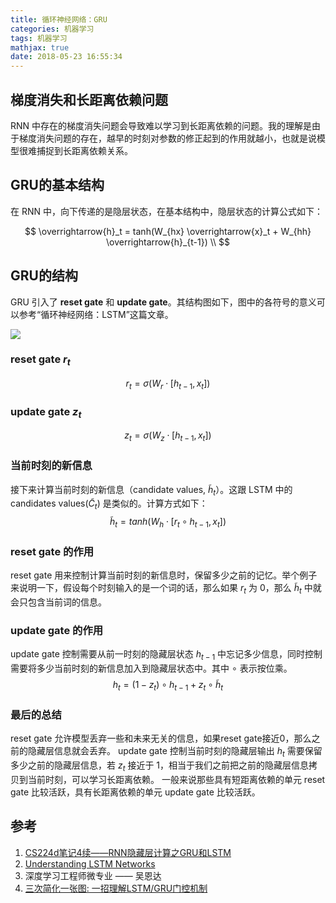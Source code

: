 ```yaml
---
title: 循环神经网络：GRU
categories: 机器学习
tags: 机器学习
mathjax: true
date: 2018-05-23 16:55:34
---
```


## 梯度消失和长距离依赖问题

RNN 中存在的梯度消失问题会导致难以学习到长距离依赖的问题。我的理解是由于梯度消失问题的存在，越早的时刻对参数的修正起到的作用就越小，也就是说模型很难捕捉到长距离依赖关系。

## GRU的基本结构

在 RNN 中，向下传递的是隐层状态，在基本结构中，隐层状态的计算公式如下：

$$
\overrightarrow{h}_t = tanh(W_{hx} \overrightarrow{x}_t + W_{hh} \overrightarrow{h}_{t-1}) \\
$$

## GRU的结构
GRU 引入了 **reset gate** 和 **update gate**。其结构图如下，图中的各符号的意义可以参考“循环神经网络：LSTM”这篇文章。

![](/img/gru1.png)

### reset gate $r_t$
$$
{r}_t = \sigma (W_r \cdot [h_{t-1}, x_t])
$$

### update gate $z_t$
$$
{z}_t = \sigma (W_z \cdot [h_{t-1}, x_t])
$$

### 当前时刻的新信息
接下来计算当前时刻的新信息（candidate values, $\widetilde{h}_t$）。这跟 LSTM 中的 candidates values($\widetilde{C}_t$) 是类似的。计算方式如下：
$$
\widetilde{h}_t = tanh(W_h \cdot [r_t \circ h_{t-1}, x_t])
$$

### reset gate 的作用
reset gate 用来控制计算当前时刻的新信息时，保留多少之前的记忆。举个例子来说明一下，假设每个时刻输入的是一个词的话，那么如果 $r_t$ 为 0，那么 $\widetilde{h}_t$ 中就会只包含当前词的信息。

### update gate 的作用
update gate 控制需要从前一时刻的隐藏层状态 $h_{t-1}$ 中忘记多少信息，同时控制需要将多少当前时刻的新信息加入到隐藏层状态中。其中 $\circ$ 表示按位乘。
$$
h_t = (1-z_t) \circ h_{t-1} + z_t \circ \widetilde{h}_t
$$

### 最后的总结
reset gate 允许模型丢弃一些和未来无关的信息，如果reset gate接近0，那么之前的隐藏层信息就会丢弃。
update gate 控制当前时刻的隐藏层输出 $h_t$ 需要保留多少之前的隐藏层信息，若 $z_t$ 接近于 1，相当于我们之前把之前的隐藏层信息拷贝到当前时刻，可以学习长距离依赖。 一般来说那些具有短距离依赖的单元 reset gate 比较活跃，具有长距离依赖的单元 update gate 比较活跃。


## 参考
1. [CS224d笔记4续——RNN隐藏层计算之GRU和LSTM](https://wugh.github.io/posts/2016/03/cs224d-notes4-recurrent-neural-networks-continue/)
2. [Understanding LSTM Networks](https://colah.github.io/posts/2015-08-Understanding-LSTMs/)
3. 深度学习工程师微专业 —— 吴恩达
4. [三次简化一张图: 一招理解LSTM/GRU门控机制](https://zhuanlan.zhihu.com/p/28297161)

